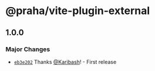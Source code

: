 # @praha/vite-plugin-external

## 1.0.0

### Major Changes

- [`eb3e202`](https://github.com/praha-inc/vite-plugin-external/commit/eb3e202a7b8f8766a3a7b9f4499ddafcd6d1df3f) Thanks [@Karibash](https://github.com/Karibash)! - First release
